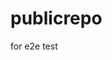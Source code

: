 # publicrepo
for e2e test




















































































































































































































































































































































































































































































































































































































































































































































































































































































































































































































































































































































































































































































































































































































































































































































































































































































































































































































































































































































































































































































































































































































































































































































































































































































































































































































































































































































































































































































































































































































































































































































































































































































































































































































































































































































































































































































































